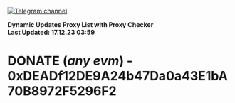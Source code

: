 [![Telegram channel](https://img.shields.io/endpoint?url=https://runkit.io/damiankrawczyk/telegram-badge/branches/master?url=https://t.me/n4z4v0d)](https://t.me/n4z4v0d) 

**Dynamic Updates Proxy List with Proxy Checker**  
**Last Updated: 17.12.23 03:59**

# DONATE (_any evm_) - 0xDEADf12DE9A24b47Da0a43E1bA70B8972F5296F2
